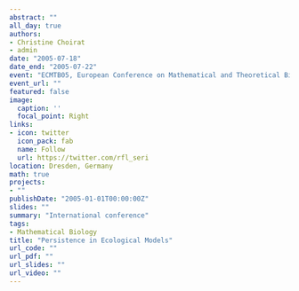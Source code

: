 ```yaml
---
abstract: ""
all_day: true
authors:
- Christine Choirat
- admin
date: "2005-07-18"
date_end: "2005-07-22"
event: "ECMTB05, European Conference on Mathematical and Theoretical Biology"
event_url: ""
featured: false
image:
  caption: ''
  focal_point: Right
links:
- icon: twitter
  icon_pack: fab
  name: Follow
  url: https://twitter.com/rfl_seri
location: Dresden, Germany
math: true
projects:
- ""
publishDate: "2005-01-01T00:00:00Z"
slides: ""
summary: "International conference"
tags:
- Mathematical Biology
title: "Persistence in Ecological Models"
url_code: ""
url_pdf: ""
url_slides: ""
url_video: ""
---
```

